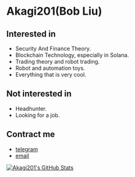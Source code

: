 # Akagi201(Bob Liu)

## Interested in
- Security And Finance Theory.
- Blockchain Technology, especially in Solana.
- Trading theory and robot trading.
- Robot and automation toys.
- Everything that is very cool.

## Not interested in
- Headhunter.
- Looking for a job.

## Contract me
- [telegram](https://t.me/Akagi201)
- [email](akagi201@gmail.com)

[![Akagi201's GitHub Stats](https://github-readme-stats.vercel.app/api?username=Akagi201)](https://github.com/Akagi201)
